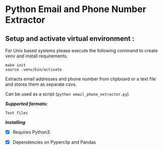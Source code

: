 # Python Email and Phone Number Extractor

## Setup and activate virtual environment :
For Unix based systems please execute the following command to create venv and install requirements.
```
make init
source .venv/bin/activate
```

Extracts email addresses and phone number from clipboard or a text file and stores them as separate csvs.

Can be used as a script (`python email_phone_extractor.py`)


_**Supported formats:**_

```
Text files
```

_**Installing**_
- [x] Requires Python3.
- [x] Dependencies on Pyperclip and Pandas

